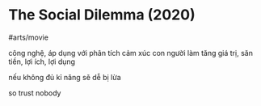 # The Social Dilemma (2020)

#arts/movie 

công nghệ, áp dụng với phân tích cảm xúc con người làm tăng giá trị, săn tiền, lợi ích, lợi dụng

nếu không đủ kỉ năng sẽ dễ bị lừa

so trust nobody
